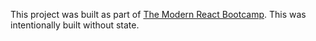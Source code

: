 This project was built as part of [The Modern React Bootcamp](https://www.udemy.com/share/1012SkAkQfcl1RR3g=/). This was intentionally built without state.

